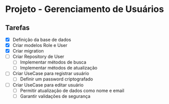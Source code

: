 # Projeto - Gerenciamento de Usuários

## Tarefas

- [x] Definição da base de dados
- [x] Criar modelos Role e User
- [x] Criar migration
- [ ] Criar Repository de User
  - [ ] Implementar métodos de busca
  - [ ] Implementar métodos de atualização
- [ ] Criar UseCase para registrar usuário
  - [ ] Definir um password criptografado
- [ ] Criar UseCase para editar usuário
  - [ ] Permitir atualização de dados como nome e email
  - [ ] Garantir validações de segurança
